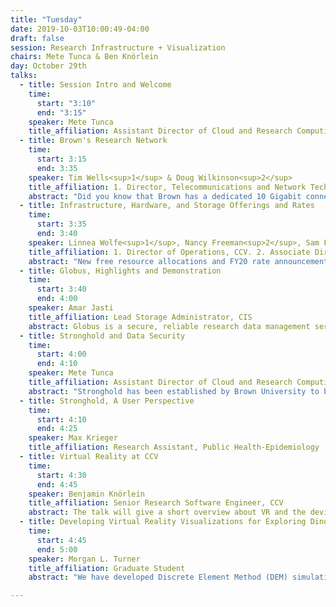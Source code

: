 ```yaml
---
title: "Tuesday"
date: 2019-10-03T10:00:49-04:00
draft: false
session: Research Infrastructure + Visualization
chairs: Mete Tunca & Ben Knörlein
day: October 29th
talks:
  - title: Session Intro and Welcome
    time:
      start: "3:10"
      end: "3:15"
    speaker: Mete Tunca
    title_affiliation: Assistant Director of Cloud and Research Computing, CCV
  - title: Brown's Research Network
    time:
      start: 3:15
      end: 3:35
    speaker: Tim Wells<sup>1</sup> & Doug Wilkinson<sup>2</sup>
    title_affiliation: 1. Director, Telecommunications and Network Technology, CIS 2. Associate Director, Network Technology
    abstract: "Did you know that Brown has a dedicated 10 Gigabit connection to Internet2 for research? Funding was secured in 2013 and a high speed dedicated research network and Science DMZ was built. Doug Wilkinson and Tim Wells will discuss capabilities, how others have used it and how to request this service."
  - title: Infrastructure, Hardware, and Storage Offerings and Rates
    time:
      start: 3:35
      end: 3:40
    speaker: Linnea Wolfe<sup>1</sup>, Nancy Freeman<sup>2</sup>, Sam Fulcomer<sup>3</sup>
    title_affiliation: 1. Director of Operations, CCV. 2. Associate Director, Disaster Recovery And Storage Services 3. Assistant Director of Operations, CCV
    abstract: "New free resource allocations and FY20 rate announcement as well as new resource updates."
  - title: Globus, Highlights and Demonstration
    time:
      start: 3:40
      end: 4:00
    speaker: Amar Jasti
    title_affiliation: Lead Storage Administrator, CIS
    abstract: Globus is a secure, reliable research data management service. With Globus, subscribers can move, share, & discover data via a single interface.
  - title: Stronghold and Data Security
    time:
      start: 4:00
      end: 4:10
    speaker: Mete Tunca
    title_affiliation: Assistant Director of Cloud and Research Computing, CCV
    abstract: "Stronghold has been established by Brown University to be compatible with Federal and Rhode Island Law standards for data privacy and protection. It is an internally host, highly secure storage and computing environment for analyzing sensitive data. Come learn how to protect your sensitive level 3 data while conducting your research!"
  - title: Stronghold, A User Perspective
    time:
      start: 4:10
      end: 4:25
    speaker: Max Krieger
    title_affiliation: Research Assistant, Public Health-Epidemiology
  - title: Virtual Reality at CCV
    time:
      start: 4:30
      end: 4:45
    speaker: Benjamin Knörlein
    title_affiliation: Senior Research Software Engineer, CCV
    abstract: The talk will give a short overview about VR and the devices used at CCV, as well as how these can be used and how CCV can support and assist faculty to visualize and interact with their data in an immersive way to solve their research questions.
  - title: Developing Virtual Reality Visualizations for Exploring Dinosaur Footprint Formation
    time:
      start: 4:45
      end: 5:00
    speaker: Morgan L. Turner
    title_affiliation: Graduate Student
    abstract: "We have developed Discrete Element Method (DEM) simulations based on guineafowl X-ray Reconstruction of Moving Morphology (XROMM) data and CT scans of Early Jurassic fossil dinosaur tracks. Foot motion data serve as inputs for dynamic DEM substrate simulations made up of millions of particles. To explore the dense volumes of 3D data generated from these methods, we turned to an immersive virtual reality (VR) room, Brown’s Yurt Ultimate Reality Theater (YURT). This talk will highlight the process of developing interactive visualizations that allow us to synthesize substrate flow at the particle, particle cluster, surface, and volumetric scale. "

---
```

